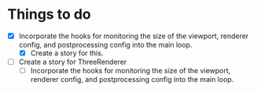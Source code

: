 # Things to do

- [x] Incorporate the hooks for monitoring the size of the viewport, renderer config, and postprocessing config into the main loop.
  - [x] Create a story for this.
- [ ] Create a story for ThreeRenderer
  - [ ] Incorporate the hooks for monitoring the size of the viewport, renderer config, and postprocessing config into the main loop.
